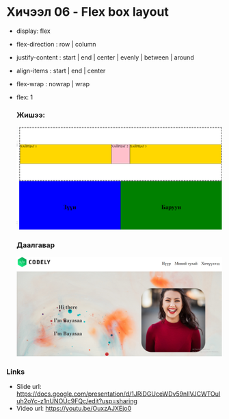 <!-- - Цээжлэх тоглоом: Хүний нэр, нас, ажил, хобби цээжлээд таана

0. https://www.random.org/lists/
1. 3, 3 аараа багт хуваагдана
2. Бүгд нэг нэгээрээ нэр, нас, ажил (сургууль), хобби -гоо бүгдэнд нь танилцуулна
3. Дуусаад дарааллаа сугалана.
4. Дарааллын дагуу гарч ирээд хамгийн олон хүний мэдээлэл цээжилсэн нь хожно

- Шагнал: Хос киноны тасалбар

  <img src="image.png" alt="drawing" width="200"/>
  <img src="image-1.png" alt="drawing" width="200"/>
  <img src="image-2.png" alt="drawing" width="200"/> -->

# Хичээл 06 - Flex box layout

- display: flex
- flex-direction : row | column
- justify-content : start | end | center | evenly | between | around
- align-items : start | end | center
- flex-wrap : nowrap | wrap
- flex: 1

  ### Жишээ:

  ![Alt text](image-3.png)

  ### Даалгавар

  ![Alt text](exercise.png)

### Links

- Slide url: https://docs.google.com/presentation/d/1JRiDGUceWDv59nllVJCWTOuIuh2oYc-z1nUNOUc9FQc/edit?usp=sharing
- Video url: https://youtu.be/OuxzAJXEjo0
